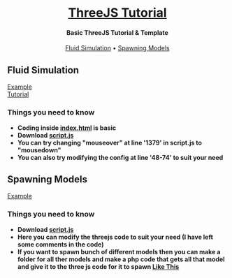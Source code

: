 <h1 align="center">
  <a href="https://github.com/MrShameer/ThreeJS-Tutorial">ThreeJS Tutorial</a>
  <br>
</h1>

<h4 align="center">Basic ThreeJS Tutorial & Template</h4>

<p align="center">
  <a href="#fluid-simulation">Fluid Simulation</a>
  •
  <a href="#spawning-models">Spawning Models</a>
</p>


## Fluid Simulation
[Example](https://mrshameer.github.io/ThreeJS-Tutorial/FluidSimulation/)
<br>
[Tutorial](https://mrshameer.github.io/ThreeJS-Tutorial/FluidSimulation/tutorial.html)

### Things you need to know
- **Coding inside [index.html](https://github.com/MrShameer/ThreeJS-Tutorial/blob/main/FluidSimulation/index.html) is basic**
- **Download [script.js](https://github.com/MrShameer/ThreeJS-Tutorial/blob/main/FluidSimulation/script.js)**
- **You can try changing "mouseover" at line '1379' in script.js to "mousedown"**
- **You can also try modifying the config at line '48-74' to suit your need**


## Spawning Models
[Example](https://mrshameer.github.io/ThreeJS-Tutorial/SpawningModels/)

### Things you need to know
- **Download [script.js](https://github.com/MrShameer/ThreeJS-Tutorial/blob/main/SpawningModels/script.js)**
- **Here you can modify the threejs code to suit your need (I have left some comments in the code)**
- **If you want to spawn bunch of different models then you can make a folder for all ther models and make a php code that gets all that model and give it to the three js code for it to spawn [Like This](http://lrgs.ftsm.ukm.my/users/a173586/mypt4/login.php)**
